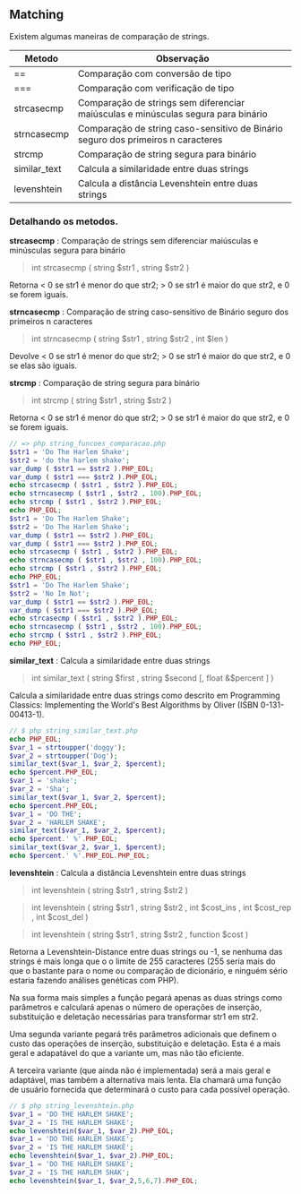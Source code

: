 ## Matching

Existem algumas maneiras de comparação de strings.

Metodo | Observação
--- | ---
== | Comparação com conversão de tipo
=== | Comparação com verificação de tipo
strcasecmp | Comparação de strings sem diferenciar maiúsculas e minúsculas segura para binário
strncasecmp | Comparação de string caso-sensitivo de Binário seguro dos primeiros n caracteres
strcmp | Comparação de string segura para binário
similar_text | Calcula a similaridade entre duas strings
levenshtein | Calcula a distância Levenshtein entre duas strings

### Detalhando os metodos.

**strcasecmp** : Comparação de strings sem diferenciar maiúsculas e minúsculas segura para binário
> int strcasecmp ( string $str1 , string $str2 )

Retorna < 0 se str1 é menor do que str2; > 0 se str1 é maior do que str2, e 0 se forem iguais.


**strncasecmp** : Comparação de string caso-sensitivo de Binário seguro dos primeiros n caracteres

>int strncasecmp ( string $str1 , string $str2 , int $len )

Devolve < 0 se str1 é menor do que str2; > 0 se str1 é maior do que str2, e 0 se elas são iguais.


**strcmp** : Comparação de string segura para binário

> int strcmp ( string $str1 , string $str2 )

Retorna < 0 se str1 é menor do que str2; > 0 se str1 é maior do que str2, e 0 se forem iguais.

```php
// => php string_funcoes_comparacao.php
$str1 = 'Do The Harlem Shake';
$str2 = 'do the harlem shake';
var_dump ( $str1 == $str2 ).PHP_EOL;
var_dump ( $str1 === $str2 ).PHP_EOL;
echo strcasecmp ( $str1 , $str2 ).PHP_EOL;
echo strncasecmp ( $str1 , $str2 , 100).PHP_EOL;
echo strcmp ( $str1 , $str2 ).PHP_EOL;
echo PHP_EOL;
$str1 = 'Do The Harlem Shake';
$str2 = 'Do The Harlem Shake';
var_dump ( $str1 == $str2 ).PHP_EOL;
var_dump ( $str1 === $str2 ).PHP_EOL;
echo strcasecmp ( $str1 , $str2 ).PHP_EOL;
echo strncasecmp ( $str1 , $str2 , 100).PHP_EOL;
echo strcmp ( $str1 , $str2 ).PHP_EOL;
echo PHP_EOL;
$str1 = 'Do The Harlem Shake';
$str2 = 'No Im Not';
var_dump ( $str1 == $str2 ).PHP_EOL;
var_dump ( $str1 === $str2 ).PHP_EOL;
echo strcasecmp ( $str1 , $str2 ).PHP_EOL;
echo strncasecmp ( $str1 , $str2 , 100).PHP_EOL;
echo strcmp ( $str1 , $str2 ).PHP_EOL;
echo PHP_EOL;
```

**similar_text** : Calcula a similaridade entre duas strings

> int similar_text ( string $first , string $second [, float &$percent ] )

Calcula a similaridade entre duas strings como descrito em Programming Classics: Implementing the World's Best Algorithms by Oliver (ISBN 0-131-00413-1).

```php
// $ php string_similar_text.php
echo PHP_EOL;
$var_1 = strtoupper('doggy');
$var_2 = strtoupper('Dog');
similar_text($var_1, $var_2, $percent);
echo $percent.PHP_EOL;
$var_1 = 'shake';
$var_2 = 'Sha';
similar_text($var_1, $var_2, $percent);
echo $percent.PHP_EOL;
$var_1 = 'DO THE';
$var_2 = 'HARLEM SHAKE';
similar_text($var_1, $var_2, $percent);
echo $percent.' %'.PHP_EOL;
similar_text($var_2, $var_1, $percent);
echo $percent.' %'.PHP_EOL.PHP_EOL;
```

**levenshtein** : Calcula a distância Levenshtein entre duas strings

>int levenshtein ( string $str1 , string $str2 )

>int levenshtein ( string $str1 , string $str2 , int $cost_ins , int $cost_rep , int $cost_del )

>int levenshtein ( string $str1 , string $str2 , function $cost )

Retorna a Levenshtein-Distance entre duas strings ou -1, se nenhuma das strings é mais longa que o o limite de 255 caracteres (255 seria mais do que o bastante para o nome ou comparação de dicionário, e ninguém sério estaria fazendo análises genéticas com PHP).

Na sua forma mais simples a função pegará apenas as duas strings como parâmetros e calculará apenas o número de operações de inserção, substituição e deletação necessárias para transformar str1 em str2.

Uma segunda variante pegará três parâmetros adicionais que definem o custo das operações de inserção, substituição e deletação. Esta é a mais geral e adapatável do que a variante um, mas não tão eficiente.

A terceira variante (que ainda não é implementada) será a mais geral e adaptável, mas também a alternativa mais lenta. Ela chamará uma função de usuário fornecida que determinará o custo para cada possível operação.

```php
// $ php string_levenshtein.php
$var_1 = 'DO THE HARLEM SHAKE';
$var_2 = 'IS THE HARLEM SHAKE';
echo levenshtein($var_1, $var_2).PHP_EOL;
$var_1 = 'DO THE HARLEM SHAKE';
$var_2 = 'IS THE HARLEM SHAKÊ';
echo levenshtein($var_1, $var_2).PHP_EOL;
$var_1 = 'DO THE HARLEM SHAKE';
$var_2 = 'IS THE HARLEM SHAK';
echo levenshtein($var_1, $var_2,5,6,7).PHP_EOL;
```
